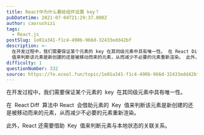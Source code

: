 ```yaml
---
title: React中为什么要给组件设置 key？
pubDatetime: 2021-07-04T21:29:37.000Z
author: caorushizi
tags:
  - React.js
postSlug: 1e01a341-f1c4-490b-966d-32433edd42bf
description: >-
  在开发过程中，我们需要保证某个元素的 key 在其同级元素中具有唯一性。 在 React Diff 算法中React 会借助元素的 Key
  值来判断该元素是新创建的还是被移动而来的元素，从而减少不必要的元素重新渲染。 此外，React 还需要借助 Key 值来判断元素与本地状态的关联关系。
difficulty: 1
questionNumber: 332
source: https://fe.ecool.fun/topic/1e01a341-f1c4-490b-966d-32433edd42bf
---
```


在开发过程中，我们需要保证某个元素的  key  在其同级元素中具有唯一性。

在  React Diff  算法中 React  会借助元素的  Key  值来判断该元素是新创建的还是被移动而来的元素，从而减少不必要的元素重新渲染。

此外，React 还需要借助  Key  值来判断元素与本地状态的关联关系。
